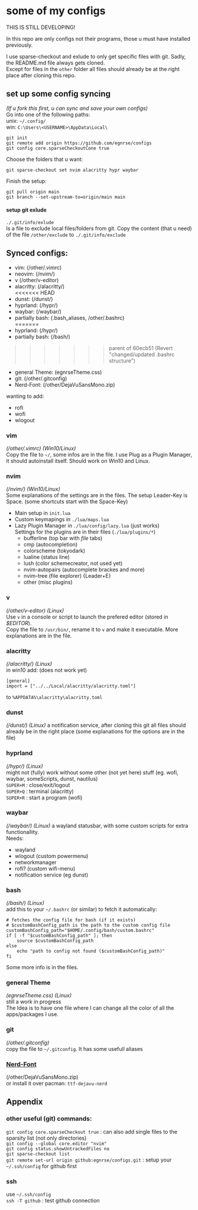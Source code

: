 # some of my configs
THIS IS STILL DEVELOPING!  

In this repo are only configs not their programs, those u must have installed previously.  

I use sparse-checkout and exlude to only get specific files with git. Sadly, the README.md file always gets cloned.  
Except for files in the `other` folder all files should already be at the right place after cloning this repo. 

## set up some config syncing
*(If u fork this first, u can sync and save your own configs)*  
Go into one of the following paths:  
unix: `~/.config/`  
win:  `C:\Users\<USERNAME>\AppData\Local\`
```
git init
git remote add origin https://github.com/egnrse/configs
git config core.sparseCheckoutCone true
```
Choose the folders that u want:
```
git sparse-checkout set nvim alacritty hypr waybar
```
Finish the setup:
```
git pull origin main
git branch --set-upstream-to=origin/main main
```


#### setup git exlude
`./.git/info/exlude`  
Is a file to exclude local files/folders from git.
Copy the content (that u need) of the file `/other/exclude` to `./.git/info/exclude`     

## Synced configs:
- vim:    (/other/.vimrc)  
- neovim: (/nvim/)  
- v       (/other/v-editor)  
- alacritty: (/alacritty/)  
<<<<<<< HEAD
- dunst:     (/dunst/)  
- hyprland:  (/hypr/)  
- waybar:    (/waybar/)  
- partially bash:  (.bash_aliases, /other/.bashrc)  
=======
- hyprland: (/hypr/)  
- partially bash:  (/bash/)  
>>>>>>> parent of 60ecb51 (Revert "changed/updated .bashrc structure")
- general Theme: (egnrseTheme.css)
- git:    (/other/.gitconfig)
- Nerd-Font: (/other/DejaVuSansMono.zip)

wanting to add:
- rofi
- wofi
- wlogout

### vim
*(/other/.vimrc) (Win10/Linux)*  
Copy the file to `~/`, some infos are in the file. I use Plug as a Plugin Manager, it should autoinstall itself. Should work on Win10 and Linux.  

### nvim
*(/nvim/) (Win10/Linux)*    
Some explanations of the settings are in the files. The setup Leader-Key is Space. (some shortcuts start with the Space-Key)  
- Main setup in `init.lua`  
- Custom keymapings in `./lua/maps.lua`  
- Lazy Plugin Manager in `./lua/config/lazy.lua` (just works)  
  Settings for the plugins are in their files (`./lua/plugins/*`)  
  - bufferline (top bar with *file* tabs)
  - cmp (autocompletion)
  - colorscheme (tokyodark)
  - lualine (status line)
  - lush (color schemecreator, not used yet)
  - nvim-autopairs (autocomplete brackes and more)
  - nvim-tree (file explorer) {Leader+E}
  - other (misc plugins)

### v
*(/other/v-editor) (Linux)*  
Use `v` in a console or script to launch the prefered editor (stored in *$EDITOR*).  
Copy the file to `/usr/bin/`, rename it to `v` and make it executable. More explanations are in the file.

### alacritty
*(/alacritty/) (Linux)*  
in win10 add: (does not work yet)  
```
[general]
import = ["../../Local/alacritty/alacritty.toml"]
```
to `%APPDATA%\alacritty\alacritty.toml`  

### dunst
*(/dunst/) (Linux)*
a notification service, after cloning this git all files should already be in the right place (some explanations for the options are in the file)  

### hyprland
*(/hypr/) (Linux)*  
might not (fully) work without some other (not yet here) stuff (eg. wofi, waybar, someScripts, dunst, nautilus)  
`SUPER+M` : close/exit/logout  
`SUPER+Q` : terminal (alacritty)  
`SUPER+R` : start a program (wofi)  

### waybar
*(/waybar/) (Linux)*
a wayland statusbar, with some custom scripts for extra functionallity.  
Needs:
- wayland
- wlogout (custom powermenu)
- networkmanager
- rofi? (custom wifi-menu)
- notification service (eg dunst)

### bash
*(/bash/) (Linux)*  
add this to your `~/.bashrc` (or similar) to fetch it automatically:
```
# fetches the config file for bash (if it exists)
# $customBashConfig_path is the path to the custom config file
customBashConfig_path="$HOME/.config/bash/custom.bashrc"
if [ -f "$customBashConfig_path" ]; then
	source $customBashConfig_path
else
	echo "path to config not found ($customBashConfig_path)"
fi
```
Some more info is in the files.  

### general Theme
*(egnrseTheme.css) (Linux)*  
still a work in progress  
The Idea is to have one file where I can change all the color of all the apps/packages I use.

### git
*(/other/.gitconfig)*  
copy the file to `~/.gitconfig`. It has some usefull aliases  

### [Nerd-Font](https://www.nerdfonts.com)
(/other/DejaVuSansMono.zip)  
or install it over pacman: `ttf-dejavu-nerd`

## Appendix
### other useful (git) commands:
`git config core.sparseCheckout true` : can also add single files to the sparsity list (not only directories)  
`git config --global core.editor "nvim"`  
`git config status.showUntrackedFiles no`  
`git sparse-checkout list`  
`git remote set-url origin github:egnrse/configs.git` : setup your `~/.ssh/config` for github first  

### ssh
use `~/.ssh/config`  
`ssh -T github` : test github connection  
